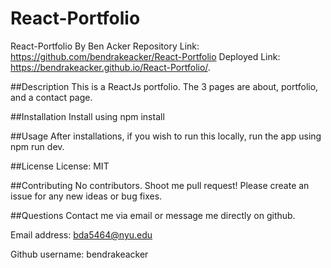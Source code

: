 # React-Portfolio
React-Portfolio
By Ben Acker
Repository Link:  https://github.com/bendrakeacker/React-Portfolio
Deployed Link:  https://bendrakeacker.github.io/React-Portfolio/.

##Description
This is a ReactJs portfolio. The 3 pages are about, portfolio, and a contact page. 

##Installation
Install using npm install

##Usage
After installations, if you wish to run this locally, run the app using npm run dev.

##License
License: MIT

##Contributing
No contributors. Shoot me pull request! Please create an issue for any new ideas or bug fixes.

##Questions
Contact me via email or message me directly on github.

Email address: bda5464@nyu.edu

Github username: bendrakeacker


